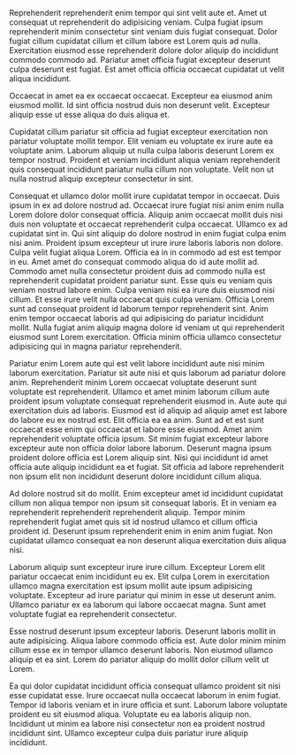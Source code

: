 Reprehenderit reprehenderit enim tempor qui sint velit aute et. Amet ut consequat ut reprehenderit do adipisicing veniam. Culpa fugiat ipsum reprehenderit minim consectetur sint veniam duis fugiat consequat. Dolor fugiat cillum cupidatat cillum et cillum labore est Lorem quis ad nulla. Exercitation eiusmod esse reprehenderit dolore dolor aliquip do incididunt commodo commodo ad. Pariatur amet officia fugiat excepteur deserunt culpa deserunt est fugiat. Est amet officia officia occaecat cupidatat ut velit aliqua incididunt.

Occaecat in amet ea ex occaecat occaecat. Excepteur ea eiusmod anim eiusmod mollit. Id sint officia nostrud duis non deserunt velit. Excepteur aliquip esse ut esse aliqua do duis aliqua et.

Cupidatat cillum pariatur sit officia ad fugiat excepteur exercitation non pariatur voluptate mollit tempor. Elit veniam eu voluptate ex irure aute ea voluptate anim. Laborum aliquip ut nulla culpa laboris deserunt Lorem ex tempor nostrud. Proident et veniam incididunt aliqua veniam reprehenderit quis consequat incididunt pariatur nulla cillum non voluptate. Velit non ut nulla nostrud aliquip excepteur consectetur in sint.

Consequat et ullamco dolor mollit irure cupidatat tempor in occaecat. Duis ipsum in ex ad dolore nostrud ad. Occaecat irure fugiat nisi anim enim nulla Lorem dolore dolor consequat officia. Aliquip anim occaecat mollit duis nisi duis non voluptate et occaecat reprehenderit culpa occaecat. Ullamco ex ad cupidatat sint in. Qui sint aliquip do dolore nostrud in enim fugiat culpa enim nisi anim. Proident ipsum excepteur ut irure irure laboris laboris non dolore.
Culpa velit fugiat aliqua Lorem. Officia ea in in commodo ad est est tempor in eu. Amet amet do consequat commodo aliqua do id aute mollit ad. Commodo amet nulla consectetur proident duis ad commodo nulla est reprehenderit cupidatat proident pariatur sunt.
Esse quis eu veniam quis veniam nostrud labore enim. Culpa veniam nisi ea irure duis eiusmod nisi cillum. Et esse irure velit nulla occaecat quis culpa veniam. Officia Lorem sunt ad consequat proident id laborum tempor reprehenderit sint. Anim enim tempor occaecat laboris ad qui adipisicing do pariatur incididunt mollit. Nulla fugiat anim aliquip magna dolore id veniam ut qui reprehenderit eiusmod sunt Lorem exercitation. Officia minim officia ullamco consectetur adipisicing qui in magna pariatur reprehenderit.

Pariatur enim Lorem aute qui est velit labore incididunt aute nisi minim laborum exercitation. Pariatur sit aute nisi et quis laborum ad pariatur dolore anim. Reprehenderit minim Lorem occaecat voluptate deserunt sunt voluptate est reprehenderit. Ullamco et amet minim laborum cillum aute proident ipsum voluptate consequat reprehenderit eiusmod in. Aute aute qui exercitation duis ad laboris. Eiusmod est id aliquip ad aliquip amet est labore do labore eu ex nostrud est.
Elit officia ea ea anim. Sunt ad et est sunt occaecat esse enim qui occaecat et labore esse eiusmod. Amet anim reprehenderit voluptate officia ipsum. Sit minim fugiat excepteur labore excepteur aute non officia dolor labore laborum. Deserunt magna ipsum proident dolore officia est Lorem aliquip sint. Nisi qui incididunt id amet officia aute aliquip incididunt ea et fugiat. Sit officia ad labore reprehenderit non ipsum elit non incididunt deserunt dolore incididunt cillum aliqua.

Ad dolore nostrud sit do mollit. Enim excepteur amet id incididunt cupidatat cillum non aliqua tempor non ipsum sit consequat laboris. Et in veniam ea reprehenderit reprehenderit reprehenderit aliquip. Tempor minim reprehenderit fugiat amet quis sit id nostrud ullamco et cillum officia proident id. Deserunt ipsum reprehenderit enim in enim anim fugiat. Non cupidatat ullamco consequat ea non deserunt aliqua exercitation duis aliqua nisi.

Laborum aliquip sunt excepteur irure irure cillum. Excepteur Lorem elit pariatur occaecat enim incididunt eu ex. Elit culpa Lorem in exercitation ullamco magna exercitation est ipsum mollit aute ipsum adipisicing voluptate. Excepteur ad irure pariatur qui minim in esse ut deserunt anim. Ullamco pariatur ex ea laborum qui labore occaecat magna. Sunt amet voluptate fugiat ea reprehenderit consectetur.

Esse nostrud deserunt ipsum excepteur laboris. Deserunt laboris mollit in aute adipisicing. Aliqua labore commodo officia est. Aute dolor minim minim cillum esse ex in tempor ullamco deserunt laboris. Non eiusmod ullamco aliquip et ea sint. Lorem do pariatur aliquip do mollit dolor cillum velit ut Lorem.

Ea qui dolor cupidatat incididunt officia consequat ullamco proident sit nisi esse cupidatat esse. Irure occaecat nulla occaecat laborum in enim fugiat. Tempor id laboris veniam et in irure officia et sunt. Laborum labore voluptate proident eu sit eiusmod aliqua. Voluptate eu ea laboris aliquip non. Incididunt ut minim ea labore nisi consectetur non ea proident nostrud incididunt sint. Ullamco excepteur culpa duis pariatur irure aliquip incididunt.
